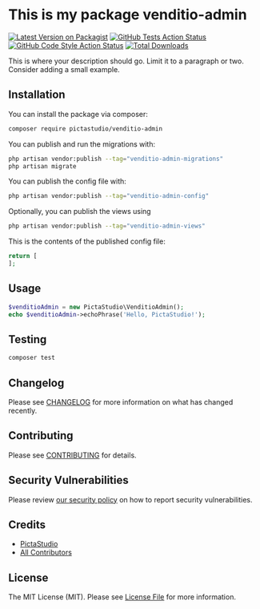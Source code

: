 # This is my package venditio-admin

[![Latest Version on Packagist](https://img.shields.io/packagist/v/pictastudio/venditio-admin.svg?style=flat-square)](https://packagist.org/packages/pictastudio/venditio-admin)
[![GitHub Tests Action Status](https://img.shields.io/github/actions/workflow/status/pictastudio/venditio-admin/run-tests.yml?branch=main&label=tests&style=flat-square)](https://github.com/pictastudio/venditio-admin/actions?query=workflow%3Arun-tests+branch%3Amain)
[![GitHub Code Style Action Status](https://img.shields.io/github/actions/workflow/status/pictastudio/venditio-admin/fix-php-code-style-issues.yml?branch=main&label=code%20style&style=flat-square)](https://github.com/pictastudio/venditio-admin/actions?query=workflow%3A"Fix+PHP+code+style+issues"+branch%3Amain)
[![Total Downloads](https://img.shields.io/packagist/dt/pictastudio/venditio-admin.svg?style=flat-square)](https://packagist.org/packages/pictastudio/venditio-admin)



This is where your description should go. Limit it to a paragraph or two. Consider adding a small example.

## Installation

You can install the package via composer:

```bash
composer require pictastudio/venditio-admin
```

You can publish and run the migrations with:

```bash
php artisan vendor:publish --tag="venditio-admin-migrations"
php artisan migrate
```

You can publish the config file with:

```bash
php artisan vendor:publish --tag="venditio-admin-config"
```

Optionally, you can publish the views using

```bash
php artisan vendor:publish --tag="venditio-admin-views"
```

This is the contents of the published config file:

```php
return [
];
```

## Usage

```php
$venditioAdmin = new PictaStudio\VenditioAdmin();
echo $venditioAdmin->echoPhrase('Hello, PictaStudio!');
```

## Testing

```bash
composer test
```

## Changelog

Please see [CHANGELOG](CHANGELOG.md) for more information on what has changed recently.

## Contributing

Please see [CONTRIBUTING](.github/CONTRIBUTING.md) for details.

## Security Vulnerabilities

Please review [our security policy](../../security/policy) on how to report security vulnerabilities.

## Credits

- [PictaStudio](https://github.com/pictastudio)
- [All Contributors](../../contributors)

## License

The MIT License (MIT). Please see [License File](LICENSE.md) for more information.
